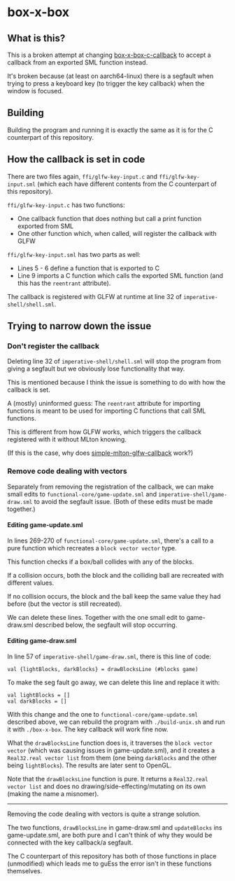 # box-x-box

## What is this?

This is a broken attempt at changing [box-x-box-c-callback](https://github.com/hummy123/box-x-box-c-callback) to accept a callback from an exported SML function instead.

It's broken because (at least on aarch64-linux) there is a segfault when trying to press a keyboard key (to trigger the key callback) when the window is focused.

## Building

Building the program and running it is exactly the same as it is for the C counterpart of this repository.

## How the callback is set in code

There are two files again, `ffi/glfw-key-input.c` and `ffi/glfw-key-input.sml` (which each have different contents from the C counterpart of this repository).

`ffi/glfw-key-input.c` has two functions:
- One callback function that does nothing but call a print function exported from SML
- One other function which, when called, will register the callback with GLFW

`ffi/glfw-key-input.sml` has two parts as well:
- Lines 5 - 6 define a function that is exported to C
- Line 9 imports a C function which calls the exported SML function (and this has the `reentrant` attribute).

The callback is registered with GLFW at runtime at line 32 of `imperative-shell/shell.sml`.

## Trying to narrow down the issue

### Don't register the callback

Deleting line 32 of `imperative-shell/shell.sml` will stop the program from giving a segfault but we obviously lose functionality that way.

This is mentioned because I think the issue is something to do with how the callback is set.

A (mostly) uninformed guess: The `reentrant` attribute for importing functions is meant to be used for importing C functions that call SML functions.

This is different from how GLFW works, which triggers the callback registered with it without MLton knowing.

(If this is the case, why does [simple-mlton-glfw-callback](https://github.com/hummy123/simple-mlton-glfw-callback) work?)

### Remove code dealing with vectors

Separately from removing the registration of the callback, we can make small edits to `functional-core/game-update.sml` and `imperative-shell/game-draw.sml` to avoid the segfault issue. (Both of these edits must be made together.)

#### Editing game-update.sml

In lines 269-270 of `functional-core/game-update.sml`, there's a call to a pure function which recreates a `block vector vector` type.

This function checks if a box/ball collides with any of the blocks. 

If a collision occurs, both the block and the colliding ball are recreated with different values.

If no collision occurs, the block and the ball keep the same value they had before (but the vector is still recreated).

We can delete these lines. Together with the one small edit to game-draw.sml described below, the segfault will stop occurring.

#### Editing game-draw.sml

In line 57 of `imperative-shell/game-draw.sml`, there is this line of code:

`val {lightBlocks, darkBlocks} = drawBlocksLine (#blocks game)`

To make the seg fault go away, we can delete this line and replace it with:

```
val lightBlocks = []
val darkBlocks = []
```

With this change and the one to `functional-core/game-update.sml` described above, we can rebuild the program with `./build-unix.sh` and run it with `./box-x-box`. The key callback will work fine now.

What the `drawBlocksLine` function does is, it traverses the `block vector vector` (which was causing issues in game-update.sml), and it creates a `Real32.real vector list` from them (one being `darkBlocks` and the other being `lightBlocks`). The results are later sent to OpenGL.

Note that the `drawBlocksLine` function is pure. It returns a `Real32.real vector list` and does no drawing/side-effecting/mutating on its own (making the name a misnomer).

---

Removing the code dealing with vectors is quite a strange solution. 

The two functions, `drawBlocksLine` in game-draw.sml and `updateBlocks` ins game-update.sml, are both pure and I can't think of why they would be connected with the key callback/a segfault.

The C counterpart of this repository has both of those functions in place (unmodified) which leads me to guEss the error isn't in these functions themselves.
